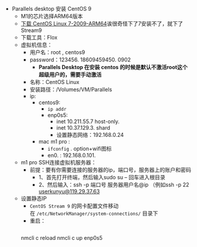 - Parallels desktop 安装 CentOS 9
	- M1的芯片选择ARM64版本
	-  [下载 CentOS Linux 7-2009-ARM64](https://www.centos.org/download/)诶很奇怪下了7安装不了，就下了 Stream9
	- 下载工具：Flox
	- 虚拟机信息：
		- 用户名：root , centos9
		- password：123456. 18609459450. 0902
			- **Parallels Desktop 在安装 centos 的时候是默认不激活root这个超级用户的，需要手动激活**
		- 名称：CentOS Linux
		- 安装路径：/Volumes/VM/Parallels
		- ip: 
			- centos9: 
				- `ip addr` 
				- enp0s5: 
					- inet 10.211.55.7    host-only.  
					- inet 10.37.129.3. shard
					- 设置静态网络：192.168.0.24
			- mac m1 pro : 
				- `ifconfig`  \. option+wifi图标
				- en0.  :  192.168.0.101. 
	- m1 pro SSH连接虚拟机服务器：
		- 前提：要有你需要连接的服务器的ip，端口号，服务器上的账户和密码 
			- 1、首先打开终端，然后输入sudo su – 回车进入根目录 
			- 2、然后输入：ssh -p 端口号 服务器用户名@ip （例如ssh -p 22 userkunyu@119.29.37.63
	- 设置静态IP
		- `CentOS Stream 9` 的网卡配置文件移动在 `/etc/NetworkManager/system-connections/` 目录下
		- 重启：
		  ``` r
		nmcli c reload
		nmcli c up enp0s5
		```
		